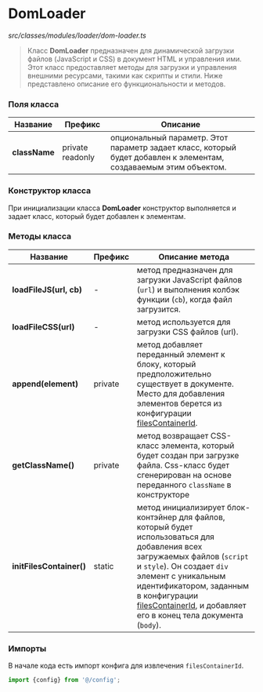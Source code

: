 # DomLoader

_src/classes/modules/loader/dom-loader.ts_

> Класс **DomLoader** предназначен для динамической загрузки файлов (JavaScript и CSS) в документ HTML и управления ими. Этот класс предоставляет методы для загрузки и управления внешними ресурсами, такими как скрипты и стили. Ниже представлено описание его функциональности и методов.

### Поля класса

| Название       | Префикс          | Описание                                                                                                           |
|----------------|------------------|--------------------------------------------------------------------------------------------------------------------|
| **className**  | private readonly | опциональный параметр. Этот параметр задает класс, который будет добавлен к элементам, создаваемым этим объектом.  |

### Конструктор класса

При инициализации класса **DomLoader** конструктор выполняется и задает класс, который будет добавлен к элементам.

### Методы класса

| Название                  | Префикс | Описание метода                                                                                                                                                                                                                                                                                                 |
|---------------------------|---------|-----------------------------------------------------------------------------------------------------------------------------------------------------------------------------------------------------------------------------------------------------------------------------------------------------------------|
| **loadFileJS(url, cb)**   | -       | метод предназначен для загрузки JavaScript файлов (`url`) и выполнения колбэк функции (`cb`), когда файл загрузится.                                                                                                                                                                                            |
| **loadFileCSS(url)**      | -       | метод используется для загрузки CSS файлов (url).                                                                                                                                                                                                                                                               |
| **append(element)**       | private | метод добавляет переданный элемент к блоку, который предположительно существует в документе. Место для добавления элементов берется из конфигурации [filesContainerId](../../CONFIG.md).                                                                                                                        |
| **getClassName()**        | private | метод возвращает CSS-класс элемента, который будет создан при загрузке файла. Css-класс будет сгенерирован на основе переданного `className` в конструкторе                                                                                                                                                     |
| **initFilesContainer()**  | static  | метод инициализирует блок-контэйнер для файлов, который будет использоваться для добавления всех загружаемых файлов (`script` и `style`). Он создает `div` элемент с уникальным идентификатором, заданным в конфигурации [filesContainerId](../../CONFIG.md), и добавляет его в конец тела документа (`body`).  |

### Импорты

В начале кода есть импорт конфига для извлечения `filesContainerId`.

```ts
import {config} from '@/config';
```

